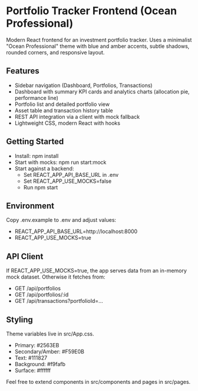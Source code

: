 # Portfolio Tracker Frontend (Ocean Professional)

Modern React frontend for an investment portfolio tracker. Uses a minimalist "Ocean Professional" theme with blue and amber accents, subtle shadows, rounded corners, and responsive layout.

## Features
- Sidebar navigation (Dashboard, Portfolios, Transactions)
- Dashboard with summary KPI cards and analytics charts (allocation pie, performance line)
- Portfolio list and detailed portfolio view
- Asset table and transaction history table
- REST API integration via a client with mock fallback
- Lightweight CSS, modern React with hooks

## Getting Started
- Install: npm install
- Start with mocks: npm run start:mock
- Start against a backend: 
  - Set REACT_APP_API_BASE_URL in .env
  - Set REACT_APP_USE_MOCKS=false
  - Run npm start

## Environment
Copy .env.example to .env and adjust values:
- REACT_APP_API_BASE_URL=http://localhost:8000
- REACT_APP_USE_MOCKS=true

## API Client
If REACT_APP_USE_MOCKS=true, the app serves data from an in-memory mock dataset. Otherwise it fetches from:
- GET /api/portfolios
- GET /api/portfolios/:id
- GET /api/transactions?portfolioId=...

## Styling
Theme variables live in src/App.css. 
- Primary: #2563EB
- Secondary/Amber: #F59E0B
- Text: #111827
- Background: #f9fafb
- Surface: #ffffff

Feel free to extend components in src/components and pages in src/pages.
